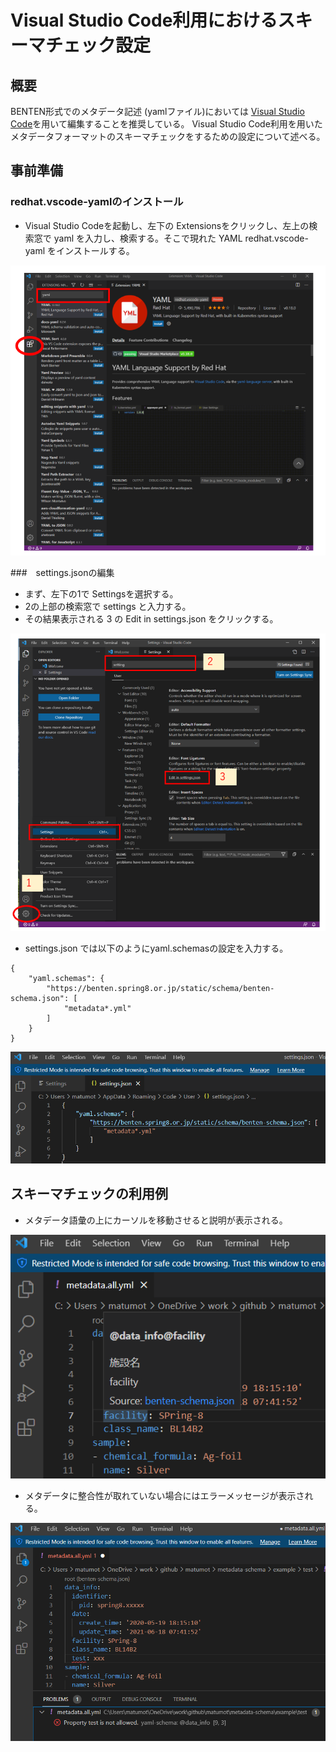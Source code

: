 # Visual Studio Code利用におけるスキーマチェック設定



## 概要

BENTEN形式でのメタデータ記述 (yamlファイル)においては [Visual Studio Code](https://azure.microsoft.com/ja-jp/products/visual-studio-code/)を用いて編集することを推奨している。 Visual Studio Code利用を用いたメタデータフォーマットのスキーマチェックをするための設定について述べる。



## 事前準備

### redhat.vscode-yamlのインストール

* Visual Studio Codeを起動し、左下の Extensionsをクリックし、左上の検索窓で yaml を入力し、検索する。そこで現れた YAML redhat.vscode-yaml をインストールする。

![img](./fig/vscode-0.png)

###　settings.jsonの編集

* まず、左下の1で Settingsを選択する。
* 2の上部の検索窓で settings と入力する。
* その結果表示される 3 の Edit in settings.json をクリックする。

![img](./fig/vscode-1.png)

* settings.json では以下のようにyaml.schemasの設定を入力する。

```
{
    "yaml.schemas": {
        "https://benten.spring8.or.jp/static/schema/benten-schema.json": [
            "metadata*.yml"
        ]
    }
}
```

![](./fig/vscode-2.png)



## スキーマチェックの利用例

* メタデータ語彙の上にカーソルを移動させると説明が表示される。

![](./fig/vscode-3.png)



* メタデータに整合性が取れていない場合にはエラーメッセージが表示される。

![](./fig/vscode-4.png)





